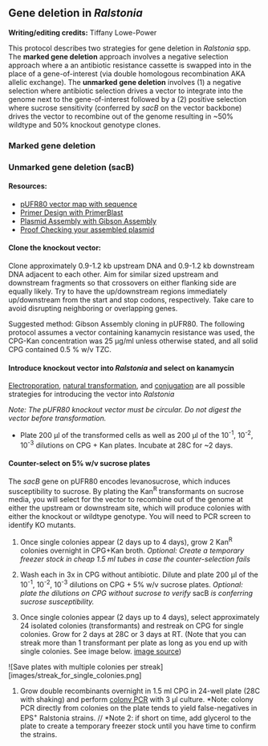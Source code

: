 ## Gene deletion in *Ralstonia*

**Writing/editing credits:** Tiffany Lowe-Power

This protocol describes two strategies for gene deletion in *Ralstonia* spp. The **marked gene deletion** approach involves a negative selection approach where a an antibiotic resistance cassette is swapped into in the place of a gene-of-interest (via double homologous recombination AKA allelic exchange).  The **unmarked gene deletion** involves (1) a negative selection where antibiotic selection drives a vector to integrate into the genome next to the gene-of-interest followed by a (2) positive selection where sucrose sensitivity (conferred by *sacB* on the vector backbone) drives the vector to recombine out of the genome resulting in ~50% wildtype and 50% knockout genotype clones.

### Marked gene deletion

### Unmarked gene deletion (sacB)

#### Resources:
* [pUFR80 vector map with sequence](https://benchling.com/s/SGEEU7/edit)
* [Primer Design with PrimerBlast](primerblast.md)
* [Plasmid Assembly with Gibson Assembly](gibson_assembly.md)
* [Proof Checking your assembled plasmid](plasmid_proofing.md)

#### Clone the knockout vector:
Clone approximately 0.9-1.2 kb upstream DNA and 0.9-1.2 kb downstream DNA adjacent to each other. Aim for similar sized upstream and downstream fragments so that crossovers on either flanking side are equally likely. Try to have the up/downstream regions immediately up/downstream from the start and stop codons, respectively. Take care to avoid disrupting neighboring or overlapping genes.

Suggested method: Gibson Assembly cloning in pUFR80. The following protocol assumes a vector containing kanamycin resistance was used, the CPG-Kan concentration was 25 μg/ml unless otherwise stated, and all solid CPG contained 0.5 % w/v TZC.

#### Introduce knockout vector into *Ralstonia* and select on kanamycin
[Electroporation](electrocompetent_cells.md), [natural transformation](natural_transformation.md), and [conjugation](conjugation.md) are all possible strategies for introducing the vector into *Ralstonia*  

*Note: The pUFR80 knockout vector must be circular. Do not digest the vector before transformation.*

* Plate 200 μl of the transformed cells as well as 200 μl of the 10<sup>-1</sup>, 10<sup>-2</sup>, 10<sup>-3</sup> dilutions on CPG + Kan plates. Incubate at 28C for ~2 days.

#### Counter-select on 5% w/v sucrose plates ###
The *sacB* gene on pUFR80 encodes levanosucrose, which induces susceptibility to sucrose. By plating the Kan<sup>R</sup> transformants on sucrose media, you will select for the vector to recombine out of the genome at either the upstream or downstream site, which will produce colonies with either the knockout or wildtype genotype. You will need to PCR screen to identify KO mutants.

1. Once single colonies appear (2 days up to 4 days), grow 2 Kan<sup>R</sup> colonies overnight in CPG+Kan broth. *Optional: Create a temporary freezer stock in cheap 1.5 ml tubes in case the counter-selection fails*

1. Wash each in 3x in CPG without antibiotic. Dilute and plate 200 μl of the 10<sup>-1</sup>, 10<sup>-2</sup>, 10<sup>-3</sup> dilutions on CPG + 5% w/v sucrose plates. *Optional: plate the dilutions on CPG without sucrose to verify* sacB *is conferring sucrose susceptibility.*

1. Once single colonies appear (2 days up to 4 days), select approximately 24 isolated colonies (transformants) and restreak on CPG for single colonies. Grow for 2 days at 28C or 3 days at RT. (Note that you can streak more than 1 transformant per plate as long as you end up with single colonies. See image below. [image source](http://www.sci.sdsu.edu/~smaloy/Research/pdf%20files/Basic_techniques.pdf))

![Save plates with multiple colonies per streak][images/streak_for_single_colonies.png]

1. Grow double recombinants overnight in 1.5 ml CPG in 24-well plate (28C with shaking) and perform [colony PCR](colony_pcr.md) with 3 μl culture. *Note: colony PCR directly from colonies on the plate tends to yield false-negatives in EPS<sup>+</sup> Ralstonia strains. // *Note 2: if short on time, add glycerol to the plate to create a temporary freezer stock until you have time to confirm the strains.  
